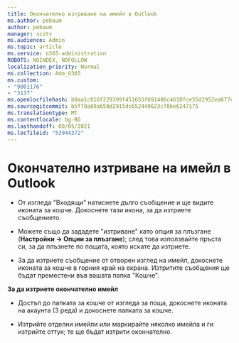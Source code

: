 ```yaml
---
title: Окончателно изтриване на имейл в Outlook
ms.author: pebaum
author: pebaum
manager: scotv
ms.audience: Admin
ms.topic: article
ms.service: o365-administration
ROBOTS: NOINDEX, NOFOLLOW
localization_priority: Normal
ms.collection: Adm_O365
ms.custom:
- "9001176"
- "3137"
ms.openlocfilehash: b0aa1c016f229399f451655f691486c4618fce55d2952ea677edb902349dd270
ms.sourcegitcommit: b5f7da89a650d2915dc652449623c78be6247175
ms.translationtype: MT
ms.contentlocale: bg-BG
ms.lasthandoff: 08/05/2021
ms.locfileid: "53944372"
---
```

# <a name="permanently-delete-an-email-in-outlook"></a>Окончателно изтриване на имейл в Outlook

- От изгледа "Входящи" натиснете дълго съобщение и ще видите иконата за кошче. Докоснете тази икона, за да изтриете съобщението.

- Можете също да зададете "изтриване" като опция за плъзгане (**Настройки -> Опции за плъзгане**); след това използвайте пръста си, за да плъзнете по пощата, която искате да изтриете. 

- За да изтриете съобщение от отворен изглед на имейл, докоснете иконата за кошче в горния край на екрана. Изтритите съобщения ще бъдат преместени във вашата папка "Кошче". 

**За да изтриете окончателно имейл**

- Достъп до папката за кошче от изгледа за поща, докоснете иконата на акаунта (3 реда) и докоснете папката за кошче.

- Изтрийте отделни имейли или маркирайте няколко имейла и ги изтрийте оттук; те ще бъдат изтрити окончателно.